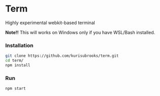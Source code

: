 # Term
Highly experimental webkit-based terminal

**Note!!** This will works on Windows only if you have WSL/Bash installed.

### Installation
```bash
git clone https://github.com/kurisubrooks/term.git
cd term/
npm install
```

### Run
```bash
npm start
```
